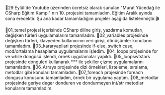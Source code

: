🚀29 Eylül'de Youtube üzerinden ücretsiz olarak sunulan "Murat Yücedağ ile CSharp Eğitim Kampı" nın 10. projesini tamamladım. Eğitim Aralık ayında sona erecektir. Şu ana kadar tamamladığım projeler aşağıda listelenmiştir.🎬



🚩01_temel projesi içerisinde CSharp diline giriş, yazdırma komutları, değişken türleri uygulamalarını tamamladım.
🚩02_variables projesinde değişken türleri, klavyeden kullanıcının veri girişi, dönüşümler konularını tamamladım.
🚩03_kararyapilari projesinde if-else, switch case, mod/ortalama hesaplama uygulamalarını işledim.
🚩04_loops projesinde for ve while dongüsü işlendi, örnek uygulamalar yapıldı.
🚩05_loopswtstars projesinde donguleri kullanarak *** ile şekiller çizme uygulamalarını tamamladım.
🚩06_Arrays projesinde dizi örnekleri, listeleme, sıralama, metodlar gibi konuları tamamladım.
🚩07_foreach projesinde foreach dongusu konusunu tamamladım, örnek bir uygulama yaptım.
🚩08_metodlar projesinde geriye deger donduren ve dondurmeyen int/str metodlar konularını tamamladım.
